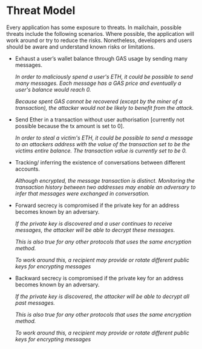 # Threat Model
Every application has some exposure to threats. In mailchain, possible threats include the following scenarios. Where possible, the application will work around or try to reduce the risks. Nonetheless, developers and users should be aware and understand known risks or limitations.

* Exhaust a user’s wallet balance through GAS usage by sending many messages.

  *In order to maliciously spend a user's ETH, it could be possible to send many messages. Each message has a GAS price and eventually a user's balance would reach 0.*
  
  *Because spent GAS cannot be recovered (except by the miner of a transaction), the attacker would not be likely to benefit from the attack.*
 
* Send Ether in a transaction without user authorisation [currently not possible because the tx amount is set to 0].

  *In order to steal a victim's ETH, it could be possible to send a message to an attackers address with the value of the transaction set to be the victims entire balance. The transaction value is currently set to be 0.*

* Tracking/ inferring the existence of conversations between different accounts.

  *Although encrypted, the message transaction is distinct. Monitoring the transaction history between two addresses may enable an adversary to infer that messages were exchanged in conversation.*

* Forward secrecy is compromised if the private key for an address becomes known by an adversary.

  *If the private key is discovered and a user continues to receive messages, the attacker will be able to decrypt these messages.*
  
  *This is also true for any other protocols that uses the same encryption method.*
  
  *To work around this, a recipient may provide or rotate different public keys for encrypting messages*

* Backward secrecy is compromised if the private key for an address becomes known by an adversary.

  *If the private key is discovered, the attacker will be able to decrypt all past messages.*

  *This is also true for any other protocols that uses the same encryption method.*

  *To work around this, a recipient may provide or rotate different public keys for encrypting messages*